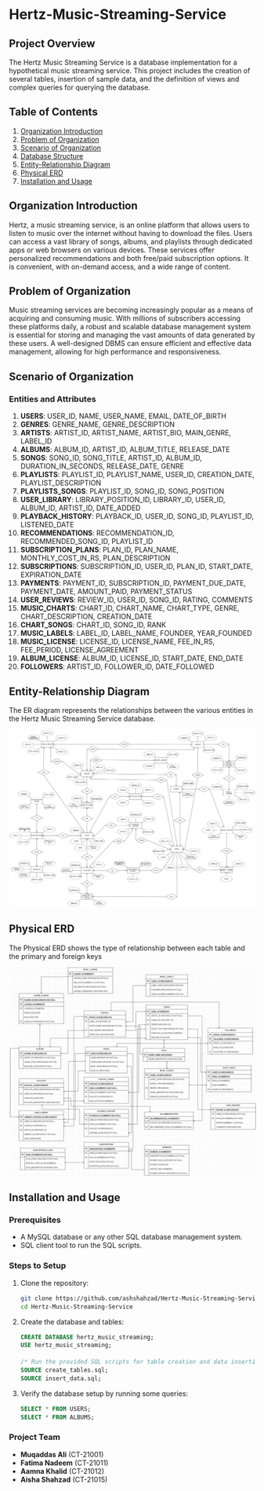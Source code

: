 # Hertz-Music-Streaming-Service

## Project Overview

The Hertz Music Streaming Service is a database implementation for a hypothetical music streaming service. This project includes the creation of several tables, insertion of sample data, and the definition of views and complex queries for querying the database.

## Table of Contents

1. [Organization Introduction](#organization-introduction)
2. [Problem of Organization](#problem-of-organization)
3. [Scenario of Organization](#scenario-of-organization)
4. [Database Structure](#database-structure)
5. [Entity-Relationship Diagram](#entity-relationship-diagram)
6. [Physical ERD](#physical-erd)
7. [Installation and Usage](#installation-and-usage)

## Organization Introduction

Hertz, a music streaming service, is an online platform that allows users to listen to music over the internet without having to download the files. Users can access a vast library of songs, albums, and playlists through dedicated apps or web browsers on various devices. These services offer personalized recommendations and both free/paid subscription options. It is convenient, with on-demand access, and a wide range of content.

## Problem of Organization

Music streaming services are becoming increasingly popular as a means of acquiring and consuming music. With millions of subscribers accessing these platforms daily, a robust and scalable database management system is essential for storing and managing the vast amounts of data generated by these users. A well-designed DBMS can ensure efficient and effective data management, allowing for high performance and responsiveness.

## Scenario of Organization

### Entities and Attributes

1. **USERS**: USER_ID, NAME, USER_NAME, EMAIL, DATE_OF_BIRTH
2. **GENRES**: GENRE_NAME, GENRE_DESCRIPTION
3. **ARTISTS**: ARTIST_ID, ARTIST_NAME, ARTIST_BIO, MAIN_GENRE, LABEL_ID
4. **ALBUMS**: ALBUM_ID, ARTIST_ID, ALBUM_TITLE, RELEASE_DATE
5. **SONGS**: SONG_ID, SONG_TITLE, ARTIST_ID, ALBUM_ID, DURATION_IN_SECONDS, RELEASE_DATE, GENRE
6. **PLAYLISTS**: PLAYLIST_ID, PLAYLIST_NAME, USER_ID, CREATION_DATE, PLAYLIST_DESCRIPTION
7. **PLAYLISTS_SONGS**: PLAYLIST_ID, SONG_ID, SONG_POSITION
8. **USER_LIBRARY**: LIBRARY_POSITION_ID, LIBRARY_ID, USER_ID, ALBUM_ID, ARTIST_ID, DATE_ADDED
9. **PLAYBACK_HISTORY**: PLAYBACK_ID, USER_ID, SONG_ID, PLAYLIST_ID, LISTENED_DATE
10. **RECOMMENDATIONS**: RECOMMENDATION_ID, RECOMMENDED_SONG_ID, PLAYLIST_ID
11. **SUBSCRIPTION_PLANS**: PLAN_ID, PLAN_NAME, MONTHLY_COST_IN_RS, PLAN_DESCRIPTION
12. **SUBSCRIPTIONS**: SUBSCRIPTION_ID, USER_ID, PLAN_ID, START_DATE, EXPIRATION_DATE
13. **PAYMENTS**: PAYMENT_ID, SUBSCRIPTION_ID, PAYMENT_DUE_DATE, PAYMENT_DATE, AMOUNT_PAID, PAYMENT_STATUS
14. **USER_REVIEWS**: REVIEW_ID, USER_ID, SONG_ID, RATING, COMMENTS
15. **MUSIC_CHARTS**: CHART_ID, CHART_NAME, CHART_TYPE, GENRE, CHART_DESCRIPTION, CREATION_DATE
16. **CHART_SONGS**: CHART_ID, SONG_ID, RANK
17. **MUSIC_LABELS**: LABEL_ID, LABEL_NAME, FOUNDER, YEAR_FOUNDED
18. **MUSIC_LICENSE**: LICENSE_ID, LICENSE_NAME, FEE_IN_RS, FEE_PERIOD, LICENSE_AGREEMENT
19. **ALBUM_LICENSE**: ALBUM_ID, LICENSE_ID, START_DATE, END_DATE
20. **FOLLOWERS**: ARTIST_ID, FOLLOWER_ID, DATE_FOLLOWED

## Entity-Relationship Diagram

The ER diagram represents the relationships between the various entities in the Hertz Music Streaming Service database.

![ER Diagram](https://github.com/ashshahzad/Hertz-Music-Streaming-Service/blob/main/Entity%20Relationship%20Diagram.png) 

## Physical ERD

The Physical ERD shows the type of relationship between each table and the primary and foreign keys

![Physical ERD](https://github.com/ashshahzad/Hertz-Music-Streaming-Service/blob/main/Physical%20ERD.drawio.png)

## Installation and Usage

### Prerequisites

- A MySQL database or any other SQL database management system.
- SQL client tool to run the SQL scripts.

### Steps to Setup

1. Clone the repository:
   ```bash
   git clone https://github.com/ashshahzad/Hertz-Music-Streaming-Service.git
   cd Hertz-Music-Streaming-Service
   ```

2. Create the database and tables:
   ```sql
   CREATE DATABASE hertz_music_streaming;
   USE hertz_music_streaming;

   /* Run the provided SQL scripts for table creation and data insertion */
   SOURCE create_tables.sql;
   SOURCE insert_data.sql;
   ```

3. Verify the database setup by running some queries:
   ```sql
   SELECT * FROM USERS;
   SELECT * FROM ALBUMS;
   ```

### Project Team

- **Muqaddas Ali** (CT-21001)
- **Fatima Nadeem** (CT-21011)
- **Aamna Khalid** (CT-21012)
- **Aisha Shahzad** (CT-21015)
